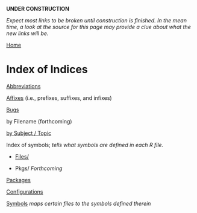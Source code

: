 **UNDER CONSTRUCTION**

_Expect most links to be broken until construction is finished.
In the mean time, a look at the source for this page may provide a clue
about what the new links will be._

[Home](https://github.com/dmparrishphd/Shapiro/blob/master/README.md)


Index of Indices
================

[Abbreviations](./abbreviations.md)

[Affixes](./glossaryAffixes.md)
(i.e., prefixes, suffixes, and infixes)

[Bugs](https://github.com/dmparrishphd/Shapiro/blob/master/Files/1/1/7/0/bugs.md)

by Filename (forthcoming)

[by Subject / Topic](./indexSubj.md)


Index of symbols; _tells what symbols are defined in each R file._

 - [Files/](../../../2/1/2/0/symbols.files.dat)

 - Pkgs/ _Forthcoming_

[Packages](../1/0/package.index.md)

[Configurations](../../../1/5/4/0/configurations.md)

[Symbols](https://github.com/dmparrishphd/Shapiro-CORA/blob/main/Files/0/symbols.files.dat)
_maps certain files to the symbols defined therein_

